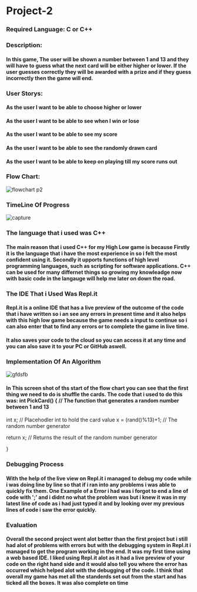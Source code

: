 # Project-2
### Required Language: C or C++
### Description:
#### In this game, The user will be shown a number between 1 and 13 and they will have to guess what the next card will be either higher or  lower. If the user guesses correctly they will be awarded with a prize and if they guess incorrectly then the game will end.

### User Storys:
  
 #### As the user I want to be able to choose higher or lower 
 #### As the user I want to be able to see when I win or lose
 #### As the user I want to be able to see my score 
 #### As the user I want to be able to see the randomly drawn card
 #### As the user I want to be able to keep on playing till my score runs out

### Flow Chart:
![flowchart p2](https://user-images.githubusercontent.com/31927415/32719636-f9d91864-c858-11e7-8c81-34974b31c6e7.JPG)

### TimeLine Of Progress
![capture](https://user-images.githubusercontent.com/31927415/33025223-4e1cf2cc-ce05-11e7-84cc-089e5ae35428.JPG)

### The language that i used was C++
#### The main reason that i used C++ for my High Low game is because Firstly it is the language that i have the most experience in so i felt the most confident using it. Secondly it upports functions of high level programming languages, such as scripting for software applications. C++ can be used for many differnet things so growing my knowleadge now with basic code in the langauge will help me later on down the road.

### The IDE That i Used Was Repl.it
#### Repl.it is a online IDE that has a live preview of the outcome of the code that i have written so i an see any errors in present time and it also helps with this high low game because the game needs a input to continue so i can also enter that to find any errors or to complete the game in live time. 
#### It also saves your code to the cloud so you can access it at any time and you can also save it to your PC or GitHub aswell. 

### Implementation Of An Algorithm 
![gfdsfb](https://user-images.githubusercontent.com/31927415/33656786-0cbd9554-da6f-11e7-815c-681f1639654e.JPG) 
#### In This screen shot of ths start of the flow chart you can see that the first thing we need to do is shuffle the cards. The code that i used to do this was:   int PickCard() { // The function that generates a random number between 1 and 13
  
  int x; // Placehodler int to hold the card value
  x = (rand()%13)+1; // The random number generator
  
  
  return x; // Returns the result of the random number generator
  
} 



### Debugging Process
#### With the help of the live view on Repl.it i managed to debug my code while i was doing line by line so that if i ran into any problems i was able to quickly fix them. One Example of a Error i had was i forgot to end a line of code with ';' and i didnt no what the problem was but i knew it was in my latest line of code as i had just typed it and by looking over my previous lines of code i saw the error quickly.

### Evaluation 
#### Overall the second project went alot better than the first project but i still had alot of problems with errors but with the debugging system in Repl.it i managed to get the program working in the end. It was my first time using a web based IDE. I liked using Repl.it alot as it had a live preview of your code on the right hand side and it would also tell you where the error has occurred which helped alot with the debugging of the code. I think that overall my game has met all the standerds set out from the start and has ticked all the boxes. It was also complete on time
